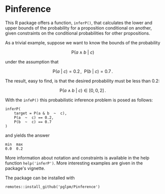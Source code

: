 # Pinference

This R package offers a function, `inferP()`, that calculates the lower and upper bounds of the probability for a proposition conditional on another, given constraints on the conditional probabilities for other propositions.

As a trivial example, suppose we want to know the bounds of the probability

$$
\mathrm{P}(a \land b \:\vert\: c)
$$

under the assumption that

$$
\mathrm{P}(a \:\vert\: c) = 0.2 \,,\enspace
\mathrm{P}(b \:\vert\: c) = 0.7 \,.
$$

The result, easy to find, is that the desired probability must be less than $0.2$:

$$
\mathrm{P}(a \land b \:\vert\: c) \in [0, 0,2] \,.
$$

With the `infeP()` this probabilistic inference problem is posed as follows:
```{r}
inferP(
    target = P(a & b  ~  c),
    P(a  ~  c) == 0.2,
    P(b  ~  c) == 0.7
)
```
and yields the answer
```
min  max
0.0  0.2
```

More information about notation and constraints is available in the help function `help('inferP')`. More interesting examples are given in the package's vignette.

The package can be installed with
```
remotes::install_github('pglpm/Pinference')
```

